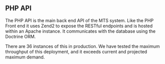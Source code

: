 ## PHP API

The PHP API is the main back end API of the MTS system.  Like the PHP Front end it uses Zend2 to expose the RESTful endpoints and is hosted within an Apache instance.  It communicates with the database using the Doctrine ORM.

There are 36 instances of this in production. We have tested the maximum throughput of this deployment, and it exceeds current and projected maximum demand.
